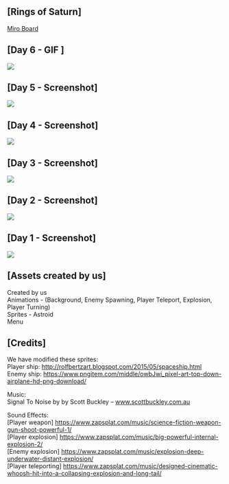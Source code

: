 ## [Rings of Saturn]

[Miro Board](https://miro.com/app/board/o9J_klxyRd0=/)

## [Day 6 - GIF ]
<img src="https://github.com/danielalexandernielsen/Yrgo/blob/master/Daniel_00_SideProjects/GIF/RingsOfSaturn.gif?raw=true">

## [Day 5 - Screenshot]
<img src="https://i.imgur.com/K4zjdue.png">

## [Day 4 - Screenshot]
<img src="https://imgur.com/YLiRm2u.png">

## [Day 3 - Screenshot]
<img src="https://imgur.com/WL1mrm1.png">

## [Day 2 - Screenshot]
<img src="https://i.imgur.com/0DR7zVN.png">

## [Day 1 - Screenshot]
<img src="https://i.imgur.com/DDU9tl4.jpeg">

## [Assets created by us]
  
Created by us  
Animations - (Background, Enemy Spawning, Player Teleport, Explosion, Player Turning)  
Sprites - Astroid  
Menu  


## [Credits]
  
We have modified these sprites:  
Player ship: http://rolfbertzart.blogspot.com/2015/05/spaceship.html  
Enemy ship: https://www.pngitem.com/middle/owbJwi_pixel-art-top-down-airplane-hd-png-download/  
  
Music:  
Signal To Noise by by Scott Buckley – www.scottbuckley.com.au  
  
Sound Effects:  
[Player weapon] https://www.zapsplat.com/music/science-fiction-weapon-gun-shoot-powerful-1/  
[Player explosion] https://www.zapsplat.com/music/big-powerful-internal-explosion-2/  
[Enemy explosion] https://www.zapsplat.com/music/explosion-deep-underwater-distant-explosion/  
[Player teleporting] https://www.zapsplat.com/music/designed-cinematic-whoosh-hit-into-a-collapsing-explosion-and-long-tail/  

